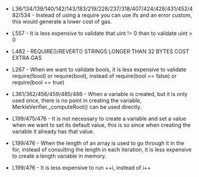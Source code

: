 - L36/134/139/140/142/143/183/219/228/237/318/407/424/428/431/452/482/534 - Instead of using a require you can use ifs and an error custom, this would generate a lower cost of gas.

- L557 - It is less expensive to validate that uint != 0 than to validate uint > 0

- L482 - REQUIRE()/REVERT() STRINGS LONGER THAN 32 BYTES COST EXTRA GAS

- L267 - When we want to validate bools, it is less expensive to validate require(!bool) or require(bool), instead of require(bool == false) or require(bool == true)

- L361/362/456/459/485/486 - When a variable is created, but it is only used once, there is no point in creating the variable, MerkleVerifier._computeRoot() can be used directly.

- L199/475/476 - It is not necessary to create a variable and set a value when we want to set its default value, this is so since when creating the variable it already has that value.

- L199/476 - When the length of an array is used to go through it in the for, instead of consulting the length in each iteration, it is less expensive to create a length variable in memory.

- L199/476 - It is less expensive to run ++i, instead of i++


